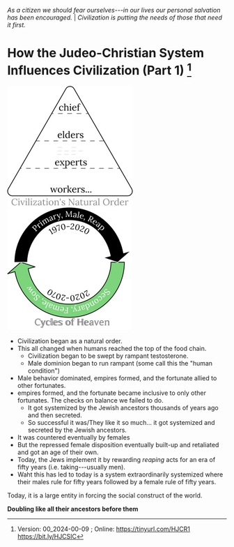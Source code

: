 [^Information]: Version: 00_2024-00-09 ; Online: https://tinyurl.com/HJCR1 https://bit.ly/HJCSIC

*As a citizen we should fear ourselves---in our lives our personal salvation has been encouraged.* | *Civilization is putting the needs of those that need it first.*

# How the Judeo-Christian System Influences Civilization (Part 1) [^Information]

![](images/05_ages-of-civilization_eden.svg)![](images/10_cycles-of-heaven.svg)

* Civilization began as a natural order.
* This all changed when humans reached the top of the food chain.
  * Civilization began to be swept by rampant testosterone.
  * Male dominion began to run rampant (some call this the "human condition")
* Male behavior dominated, empires formed, and the fortunate allied to other fortunates.
* empires formed, and the fortunate became inclusive to only other fortunates. The checks on balance we failed to do.
  * It got systemized by the Jewish ancestors thousands of years ago and then secreted.
  * So successful it was/They like it so much... it got systemized and secreted by the Jewish ancestors.
* It was countered eventually by females
* But the repressed female disposition eventually built-up and retaliated and got an age of their own.
* Today, the Jews implement it by rewarding *reaping* acts for an era of fifty years (i.e. taking---usually men).
* Waht this has led to today is a system extraordinarily systemized where their males rule for fifty years followed by a female rule of fifty years.

Today, it is a large entity in forcing the social construct of the world. 

**Doubling like all their ancestors before them**